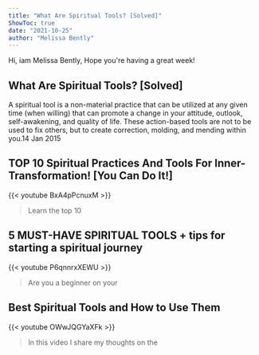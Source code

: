 ```yaml
---
title: "What Are Spiritual Tools? [Solved]"
ShowToc: true 
date: "2021-10-25"
author: "Melissa Bently" 
---
```


Hi, iam Melissa Bently, Hope you're having a great week!
## What Are Spiritual Tools? [Solved]
A spiritual tool is a non-material practice that can be utilized at any given time (when willing) that can promote a change in your attitude, outlook, self-awakening, and quality of life. These action-based tools are not to be used to fix others, but to create correction, molding, and mending within you.14 Jan 2015

## TOP 10 Spiritual Practices And Tools For Inner-Transformation! [You Can Do It!]
{{< youtube BxA4pPcnuxM >}}
>Learn the top 10 

## 5 MUST-HAVE SPIRITUAL TOOLS + tips for starting a spiritual journey
{{< youtube P6qnnrxXEWU >}}
>Are you a beginner on your 

## Best Spiritual Tools and How to Use Them
{{< youtube OWwJQGYaXFk >}}
>In this video I share my thoughts on the 

